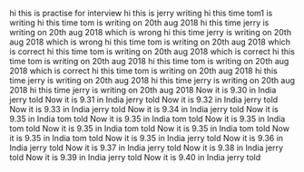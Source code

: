 hi this is practise for interview
hi this is jerry writing
hi this time tom1 is writing
hi this time tom  is writing on 20th  aug 2018
hi this time jerry  is writing on 20th  aug 2018 which is wrong
hi this time jerry  is writing on 20th  aug 2018 which is wrong
hi this time tom  is writing on 20th  aug 2018 which is correct
hi this time tom  is writing on 20th  aug 2018 which is correct
hi this time tom  is writing on 20th  aug 2018
hi this time tom  is writing on 20th  aug 2018 which is correct 
hi this time tom  is writing on 20th  aug 2018
hi this time jerry  is writing on 20th  aug 2018
hi this time jerry  is writing on 20th  aug 2018
hi this time jerry  is writing on 20th  aug 2018
Now it is 9.30 in India jerry told
Now it is 9.31 in India jerry told
Now it is 9.32 in India jerry told
Now it is 9.33 in India jerry told
Now it is 9.34 in India jerry told
Now it is 9.35 in India tom told
Now it is 9.35 in India tom told
Now it is 9.35 in India tom told
Now it is 9.35 in India tom told
Now it is 9.35 in India tom told
Now it is 9.35 in India tom told
Now it is 9.35 in India jerry told
Now it is 9.36 in India jerry told
Now it is 9.37 in India jerry told
Now it is 9.38 in India jerry told
Now it is 9.39 in India jerry told
Now it is 9.40 in India jerry told
